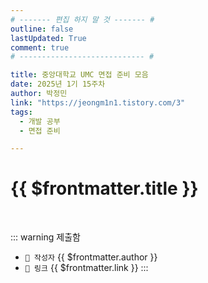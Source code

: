 ```yaml
---
# ------- 편집 하지 말 것 ------- #
outline: false
lastUpdated: True
comment: true
# ---------------------------- #

title: 중앙대학교 UMC 면접 준비 모음
date: 2025년 1기 15주차
author: 박정민
link: "https://jeongm1n1.tistory.com/3"
tags:
  - 개발 공부
  - 면접 준비

---
```


# {{ $frontmatter.title }}

<br>

<!-- 여기는 냅두기 -->
::: warning 제출함
 - `🥳 작성자` {{ $frontmatter.author }}
 - `🔗 링크` <a :href="$frontmatter.link" target="_blank" rel="noopener"> {{ $frontmatter.link }} </a>
::: 

<!-- 업데이트 사항 등 필요한 내용 아래부터 자유롭게 사용 -->